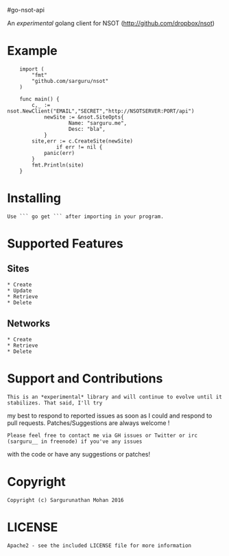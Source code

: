 #go-nsot-api

An *experimental* golang client for NSOT (http://github.com/dropbox/nsot)

# Example
```
	import (
        "fmt"
        "github.com/sarguru/nsot"
	)

	func main() {
		c,_ := nsot.NewClient("EMAIL","SECRET","http://NSOTSERVER:PORT/api")
        	newSite := &nsot.SiteOpts{
                	Name: "sarguru.me",
                	Desc: "bla",
        	}
		site,err := c.CreateSite(newSite)
                if err != nil {
			panic(err)
		}
		fmt.Println(site)
	}
```
# Installing

	Use ``` go get ``` after importing in your program.

# Supported Features
## Sites
	* Create
	* Update
	* Retrieve
	* Delete

## Networks
	* Create
	* Retrieve
	* Delete
  

# Support and Contributions

	This is an *experimental* library and will continue to evolve until it stabilizes. That said, I'll try
my best to respond to reported issues as soon as I could and respond to pull requests. Patches/Suggestions are
always welcome !

	Please feel free to contact me via GH issues or Twitter or irc (sarguru__ in freenode) if you've any issues
with the code or have any suggestions or patches!

# Copyright

	Copyright (c) Sargurunathan Mohan 2016

# LICENSE

	Apache2 - see the included LICENSE file for more information
